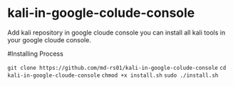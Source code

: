 # kali-in-google-colude-console
Add kali repository in google cloude console you can install all kali tools in your google cloude console. 

#Installing Process

`git clone https://github.com/md-rs01/kali-in-google-colude-console`
`cd kali-in-google-cloude-console`
`chmod +x install.sh`
`sudo ./install.sh`
